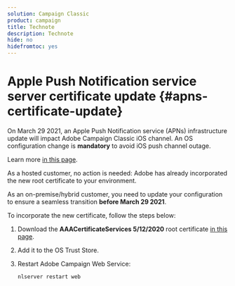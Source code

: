 ```yaml
---
solution: Campaign Classic
product: campaign
title: Technote
description: Technote
hide: no
hidefromtoc: yes
---
```


# Apple Push Notification service server certificate update {#apns-certificate-update}

On March 29 2021, an Apple Push Notification service (APNs) infrastructure update will impact Adobe Campaign Classic iOS channel. An OS configuration change is **mandatory** to avoid iOS push channel outage.
 
Learn more [in this page](https://developer.apple.com/news/?id=7gx0a2lp).

As a hosted customer, no action is needed: Adobe has already incorporated the new root certificate to your environment.

As an on-premise/hybrid customer, you need to update your configuration to ensure a seamless transition **before March 29 2021**.

To incorporate the new certificate, follow the steps below:

1. Download the **AAACertificateServices 5/12/2020** root certificate [in this page](https://support.sectigo.com/Com_KnowledgeDetailPage?Id=kA03l00000117cL).

1. Add it to the OS Trust Store.

1. Restart Adobe Campaign Web Service:

    ```
    nlserver restart web
    ```
